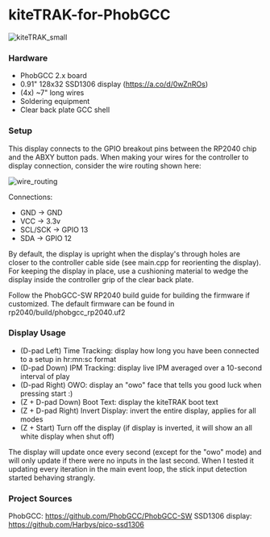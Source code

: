 # kiteTRAK-for-PhobGCC

![kiteTRAK_small](https://github.com/kiteCTRL/kiteTRAK-for-PhobGCC/assets/68704631/4c2265f8-7842-4f7e-8d78-8f7caa818333)

### Hardware
* PhobGCC 2.x board
* 0.91" 128x32 SSD1306 display (https://a.co/d/0wZnROs)
* (4x) ~7" long wires
* Soldering equipment
* Clear back plate GCC shell

### Setup
This display connects to the GPIO breakout pins between the RP2040 chip and the ABXY button pads. When making your wires for the controller to display connection, consider the wire routing shown here:

![wire_routing](https://github.com/kiteCTRL/kiteTRAK-for-PhobGCC/assets/68704631/ebb46b6b-e7ee-47dc-8868-d6b00e7ad088)

Connections:
* GND -> GND
* VCC -> 3.3v
* SCL/SCK -> GPIO 13
* SDA -> GPIO 12

By default, the display is upright when the display's through holes are closer to the controller cable side (see main.cpp for reorienting the display). For keeping the display in place, use a cushioning material to wedge the display inside the controller grip of the clear back plate.

Follow the PhobGCC-SW RP2040 build guide for building the firmware if customized. The default firmware can be found in rp2040/build/phobgcc_rp2040.uf2

### Display Usage
* (D-pad Left) Time Tracking: display how long you have been connected to a setup in hr:mn:sc format
* (D-pad Down) IPM Tracking: display live IPM averaged over a 10-second interval of play
* (D-pad Right) OWO: display an "owo" face that tells you good luck when pressing start :)
* (Z + D-pad Down) Boot Text: display the kiteTRAK boot text
* (Z + D-pad Right) Invert Display: invert the entire display, applies for all modes
* (Z + Start) Turn off the display (if display is inverted, it will show an all white display when shut off)

The display will update once every second (except for the "owo" mode) and will only update if there were no inputs in the last second. When I tested it updating every iteration in the main event loop, the stick input detection started behaving strangly.

### Project Sources
PhobGCC: https://github.com/PhobGCC/PhobGCC-SW
SSD1306 display: https://github.com/Harbys/pico-ssd1306
